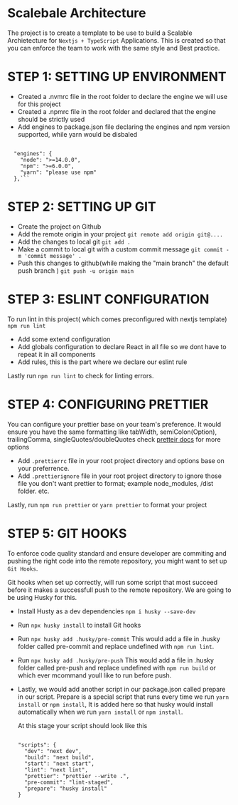 # Scalebale Architecture

The project is to create a template to be use to build a Scalable Archietecture for `Nextjs + TypeScript` Applications. This is created so that you can enforce the team to work with the same style and Best practice.

# STEP 1: SETTING UP ENVIRONMENT

- Created a .nvmrc file in the root folder to declare the engine we will use for this project
- Created a .npmrc file in the root folder and declared that the engine should be strictly used
- Add engines to package.json file declaring the engines and npm version supported, while yarn would be disbaled

<code>
  "engines": {
    "node": ">=14.0.0",
    "npm": ">=6.0.0",
    "yarn": "please use npm"
  },```
</code>

# STEP 2: SETTING UP GIT

- Create the project on Github
- Add the remote origin in your project `git remote add origin git@....`
- Add the changes to local git `git add .`
- Make a commit to local git with a custom commit message `git commit -m 'commit message' .`
- Push this changes to github(while making the "main branch" the default push branch ) `git push -u origin main`

# STEP 3: ESLINT CONFIGURATION

To run lint in this project( which comes preconfigured with nextjs template) `npm run lint`

- Add some extend configuration
- Add globals configuration to declare React in all file so we dont have to repeat it in all components
- Add rules, this is the part where we declare our eslint rule

Lastly run `npm run lint` to check for linting errors.

# STEP 4: CONFIGURING PRETTIER

You can configure your prettier base on your team's preference. It would ensure you have the same formatting like tabWidth, semiColon(Option), trailingComma, singleQuotes/doubleQuotes check [pretteir docs](https://prettier.io/docs/en/options.html) for more options

- Add `.prettierrc` file in your root project directory and options base on your preferrence.
- Add `.prettierignore` file in your root project directory to ignore those file you don't want prettier to format; example node_modules, /dist folder. etc.

Lastly, run `npm run prettier` or `yarn prettier` to format your project

# STEP 5: GIT HOOKS

To enforce code quality standard and ensure developer are commiting and pushing the right code into the remote repository, you might want to set up `Git Hooks`.

Git hooks when set up correctly, will run some script that most succeed before it makes a successfull push to the remote repository. We are going to be using Husky for this.

- Install Husty as a dev dependencies `npm i husky --save-dev`
- Run `npx husky install` to install Git hooks
- Run `npx husky add .husky/pre-commit` This would add a file in .husky folder called pre-commit and replace undefined with <code>npm run lint</code>.
- Run `npx husky add .husky/pre-push` This would add a file in .husky folder called pre-push and replace undefined with <code>npm run build</code> or which ever mcommand youll like to run before push.
- Lastly, we would add another script in our package.json called prepare in our script.
  Prepare is a special script that runs every time we run `yarn install` or `npm install`, It is added here so that husky would install automatically when we run `yarn install` or `npm install`.

  At this stage your script should look like this

  <code> 
  "scripts": {
    "dev": "next dev",
    "build": "next build",
    "start": "next start",
    "lint": "next lint",
    "prettier": "prettier --write .",
    "pre-commit": "lint-staged",
    "prepare": "husky install"
  }
  </code>
